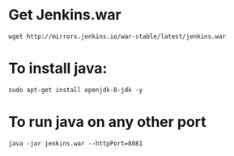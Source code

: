 # Get Jenkins.war

    wget http://mirrors.jenkins.io/war-stable/latest/jenkins.war

# To install java:

    sudo apt-get install openjdk-8-jdk -y

# To run java on any other port

    java -jar jenkins.war --httpPort=8081